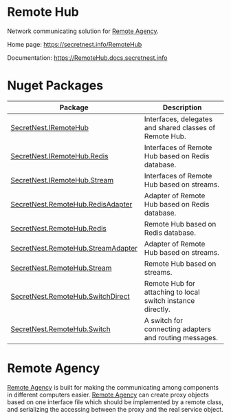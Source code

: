 
# Remote Hub
Network communicating solution for [Remote Agency](https://secretnest.info/RemoteAgency).

Home page: https://secretnest.info/RemoteHub

Documentation: https://RemoteHub.docs.secretnest.info

# Nuget Packages
|Package|Description|
|---|---|
|[SecretNest.IRemoteHub](https://www.nuget.org/packages/SecretNest.IRemoteHub)|Interfaces, delegates and shared classes of Remote Hub.|
|[SecretNest.IRemoteHub.Redis](https://www.nuget.org/packages/SecretNest.IRemoteHub.Redis)|Interfaces of Remote Hub based on Redis database.|
|[SecretNest.IRemoteHub.Stream](https://www.nuget.org/packages/SecretNest.IRemoteHub.Stream)|Interfaces of Remote Hub based on streams.|
|[SecretNest.RemoteHub.RedisAdapter](https://www.nuget.org/packages/SecretNest.RemoteHub.RedisAdapter)|Adapter of Remote Hub based on Redis database.|
|[SecretNest.RemoteHub.Redis](https://www.nuget.org/packages/SecretNest.RemoteHub.Redis)|Remote Hub based on Redis database.|
|[SecretNest.RemoteHub.StreamAdapter](https://www.nuget.org/packages/SecretNest.RemoteHub.StreamAdapter)|Adapter of Remote Hub based on streams.|
|[SecretNest.RemoteHub.Stream](https://www.nuget.org/packages/SecretNest.RemoteHub.Stream)|Remote Hub based on streams.|
|[SecretNest.RemoteHub.SwitchDirect](https://www.nuget.org/packages/SecretNest.RemoteHub.SwitchDirect)|Remote Hub for attaching to local switch instance directly.|
|[SecretNest.RemoteHub.Switch](https://www.nuget.org/packages/SecretNest.RemoteHub.Switch)|A switch for connecting adapters and routing messages.|

# Remote Agency
[Remote Agency](https://secretnest.info/RemoteAgency) is built for making the communicating among components in different computers easier. [Remote Agency](https://secretnest.info/RemoteAgency) can create proxy objects based on one interface file which should be implemented by a remote class, and serializing the accessing between the proxy and the real service object.
